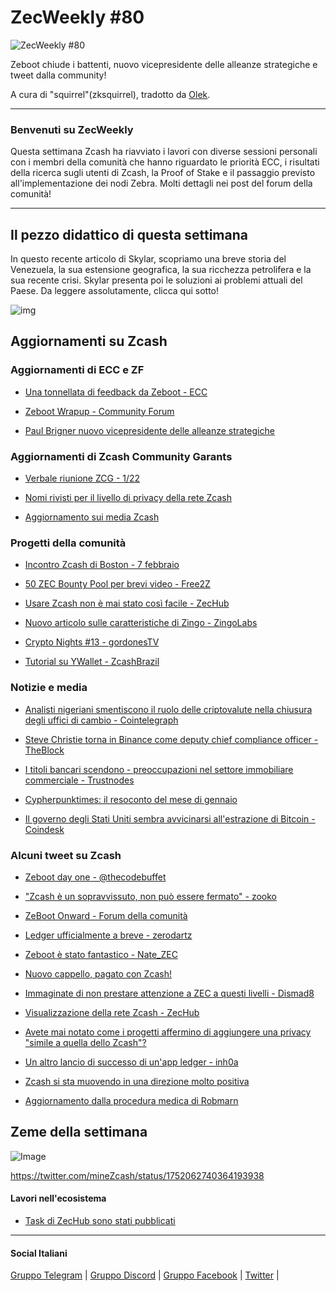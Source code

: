 # ZecWeekly #80

![ZecWeekly #80](https://substackcdn.com/image/fetch/f_auto,q_auto:good,fl_progressive:steep/https%3A%2F%2Fsubstack-post-media.s3.amazonaws.com%2Fpublic%2Fimages%2F9135b4c3-fade-4364-822e-70e543755b41_1704x928.gif)

Zeboot chiude i battenti, nuovo vicepresidente delle alleanze strategiche e tweet dalla community!

A cura di "squirrel"(zksquirrel), tradotto da [Olek](https://twitter.com/an_Olek).

---

### Benvenuti su ZecWeekly

Questa settimana Zcash ha riavviato i lavori con diverse sessioni personali con i membri della comunità che hanno riguardato le priorità ECC, i risultati della ricerca sugli utenti di Zcash, la Proof of Stake e il passaggio previsto all'implementazione dei nodi Zebra. Molti dettagli nei post del forum della comunità!

---

## Il pezzo didattico di questa settimana

In questo recente articolo di Skylar, scopriamo una breve storia del Venezuela, la sua estensione geografica, la sua ricchezza petrolifera e la sua recente crisi. Skylar presenta poi le soluzioni ai problemi attuali del Paese. Da leggere assolutamente, clicca qui sotto!

![img](https://substackcdn.com/image/fetch/w_1456,c_limit,f_webp,q_auto:good,fl_progressive:steep/https%3A%2F%2Fsubstack-post-media.s3.amazonaws.com%2Fpublic%2Fimages%2Fee7b8db9-b2d3-41d9-a772-769b75cfc21c_2480x597.png)

## Aggiornamenti su Zcash

### Aggiornamenti di ECC e ZF

- [Una tonnellata di feedback da Zeboot - ECC](https://twitter.com/ElectricCoinCo/status/1753838710846640387)

- [Zeboot Wrapup - Community Forum](https://forum.zcashcommunity.com/t/zeboot-ecc-community-workshops/46331/76)

- [Paul Brigner nuovo vicepresidente delle alleanze strategiche](https://twitter.com/paulbrigner/status/1753841192024871088)

### **Aggiornamenti di Zcash Community Garants**

- [Verbale riunione ZCG - 1/22](https://forum.zcashcommunity.com/t/zcash-community-grants-meeting-minutes-1-22-2024/46719)

- [Nomi rivisti per il livello di privacy della rete Zcash](https://forum.zcashcommunity.com/t/revised-nym-for-zcash-network-level-privacy/46688)

- [Aggiornamento sui media Zcash](https://forum.zcashcommunity.com/t/zcash-media-2023/43830/79)

### **Progetti della comunità**

- [Incontro Zcash di Boston - 7 febbraio](https://twitter.com/BostonZcash/status/1751804943122481630)

- [50 ZEC Bounty Pool per brevi video - Free2Z](https://twitter.com/free2zcash/status/1753577705441030295)

- [Usare Zcash non è mai stato così facile - ZecHub](https://twitter.com/ZecHub/status/1753881360920457232)

- [Nuovo articolo sulle caratteristiche di Zingo - ZingoLabs](https://free2z.cash/zingolabs/zpage/faster-synchronisation-view-in-the-block-explorer-and-more)

- [Crypto Nights #13 - gordonesTV](https://www.youtube.com/watch?v=xfKWwls8h4s&feature=youtu.be&themeRefresh=1)

- [Tutorial su YWallet - ZcashBrazil](https://www.youtube.com/watch?v=3bLcUI4XeII)

### Notizie e media

- [Analisti nigeriani smentiscono il ruolo delle criptovalute nella chiusura degli uffici di cambio - Cointelegraph](https://cointelegraph.com/news/nigerian-analysts-refute-claims-of-crypto-role-in-the-capitals-bdc-shutdown)

- [Steve Christie torna in Binance come deputy chief compliance officer - TheBlock](https://www.theblock.co/post/275867/steve-christie-returns-to-binance-as-deputy-chief-compliance-officer)

- [I titoli bancari scendono - preoccupazioni nel settore immobiliare commerciale - Trustnodes](https://www.trustnodes.com/2024/02/01/bank-stocks-fall-on-commercial-real-estate-concerns)

- [Cypherpunktimes: il resoconto del mese di gennaio](https://www.cypherpunktimes.com/cypherpunk-times-monthly-roundup-january-2024-edition/)

- [Il governo degli Stati Uniti sembra avvicinarsi all'estrazione di Bitcoin - Coindesk](https://www.coindesk.com/consensus-magazine/2024/02/02/the-us-government-seems-to-be-closing-in-on-bitcoin-mining)

### Alcuni tweet su Zcash

- [Zeboot day one - @thecodebuffet](https://twitter.com/thecodebuffet/status/1752412932791562278)

- ["Zcash è un sopravvissuto, non può essere fermato" - zooko](https://twitter.com/zooko/status/1754178521692352630)

- [ZeBoot Onward - Forum della comunità](https://forum.zcashcommunity.com/t/zeboot-onward/46801)

- [Ledger ufficialmente a breve - zerodartz](https://twitter.com/zerodartz/status/1752698724676161579)

- [Zeboot è stato fantastico - Nate_ZEC](https://twitter.com/nate_zec/status/1753521144710541429)

- [Nuovo cappello, pagato con Zcash!](https://twitter.com/zooko/status/1753588777891623254)

- [Immaginate di non prestare attenzione a ZEC a questi livelli - Dismad8](https://twitter.com/dismad8/status/1754011567535034634)

- [Visualizzazione della rete Zcash - ZecHub](https://twitter.com/ZecHub/status/1753475551208128564)

- [Avete mai notato come i progetti affermino di aggiungere una privacy "simile a quella dello Zcash"?](https://twitter.com/zecrimoni/status/1752361912245899733)

- [Un altro lancio di successo di un'app ledger - inh0a](https://twitter.com/inh0a/status/1752708755924377852)

- [Zcash si sta muovendo in una direzione molto positiva](https://twitter.com/eggs_max69/status/1752281529324089421)

- [Aggiornamento dalla procedura medica di Robmarn](https://free2z.cash/robmarn/zpage/avances-de-campana-de-recaudacion-para-realizarme-una-parotidectomia)

## Zeme della settimana

![Image](https://substackcdn.com/image/fetch/f_auto,q_auto:good,fl_progressive:steep/https%3A%2F%2Fsubstack-post-media.s3.amazonaws.com%2Fpublic%2Fimages%2F8020ceb3-2763-4bce-804a-d228e08bcdbc_1199x1166.jpeg)

<https://twitter.com/mineZcash/status/1752062740364193938>

#### Lavori nell'ecosistema

- [Task di ZecHub sono stati pubblicati](https://app.dework.xyz/zechub-2424)

---

#### Social Italiani

[Gruppo Telegram](https://t.me/zcashita) | [Gruppo Discord](https://discord.com/channels/978714252934258779/1091806217359347802) | [Gruppo Facebook](https://www.facebook.com/groups/zecitalia) | [Twitter](https://twitter.com/InsideZcash) |
